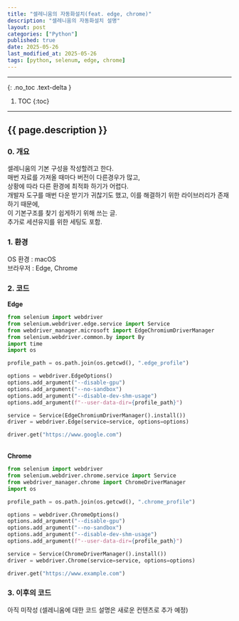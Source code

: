 ```yaml
---
title: "셀레니움의 자동화설치(feat. edge, chrome)"
description: "셀레니움의 자동화설치 설명"
layout: post
categories: ["Python"]
published: true
date: 2025-05-26
last_modified_at: 2025-05-26
tags: [python, selenum, edge, chrome]
---
```

---
{: .no_toc .text-delta }

1. TOC
{:toc}
---

<!-- 글의 제목은 ##
    나머지 큰 제목은 ###
    이후 나머지는 3개이상 -->

## {{ page.description }}

### 0. 개요
셀레니움의 기본 구성을 작성할려고 한다.<br>
매번 자료를 가져올 때마다 버전이 다른경우가 많고,<br>
상황에 따라 다른 환경에 최적화 하기가 어렵다.<br>
개발자 도구를 매번 다운 받기가 귀찮기도 했고, 이를 해결하기 위한 라이브러리가 존재하기 때문에,<br>
이 기본구조를 찾기 쉽게하기 위해 쓰는 글.<br>
추가로 세션유지를 위한 세팅도 포함.<br>

### 1. 환경
OS 환경 : macOS<br>
브라우저 : Edge, Chrome<br>

### 2. 코드

<b>Edge</b>
<br>

```python
from selenium import webdriver
from selenium.webdriver.edge.service import Service
from webdriver_manager.microsoft import EdgeChromiumDriverManager
from selenium.webdriver.common.by import By
import time
import os

profile_path = os.path.join(os.getcwd(), ".edge_profile")

options = webdriver.EdgeOptions()
options.add_argument("--disable-gpu")
options.add_argument("--no-sandbox")
options.add_argument("--disable-dev-shm-usage")
options.add_argument(f"--user-data-dir={profile_path}")

service = Service(EdgeChromiumDriverManager().install())
driver = webdriver.Edge(service=service, options=options)

driver.get("https://www.google.com")
```
<br>
<b>Chrome</b>
<br>

```python
from selenium import webdriver
from selenium.webdriver.chrome.service import Service
from webdriver_manager.chrome import ChromeDriverManager
import os

profile_path = os.path.join(os.getcwd(), ".chrome_profile")

options = webdriver.ChromeOptions()
options.add_argument("--disable-gpu")
options.add_argument("--no-sandbox")
options.add_argument("--disable-dev-shm-usage")
options.add_argument(f"--user-data-dir={profile_path}")

service = Service(ChromeDriverManager().install())
driver = webdriver.Chrome(service=service, options=options)

driver.get("https://www.example.com")
```

### 3. 이후의 코드
아직 미작성 (셀레니움에 대한 코드 설명은 새로운 컨텐츠로 추가 예정)